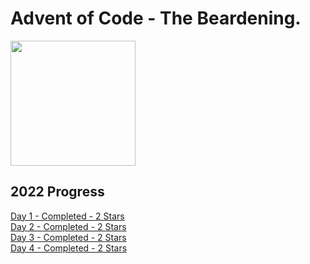 # Advent of Code - The Beardening.
<img src=https://cdn.thenewstack.io/media/2021/12/521cd034-advent-of-code-2021-1024x576.jpg height=200></img>

## 2022 Progress
[Day 1 - Completed - 2 Stars](https://github.com/BeardyMike/Advent-of-Code/blob/main/2022/Day%201) <br>
[Day 2 - Completed - 2 Stars](https://github.com/BeardyMike/Advent-of-Code/tree/main/2022/Day%202) <br>
[Day 3 - Completed - 2 Stars](https://github.com/BeardyMike/Advent-of-Code/tree/main/2022/Day%203) <br>
[Day 4 - Completed - 2 Stars](https://github.com/BeardyMike/Advent-of-Code/tree/main/2022/Day%204) <br>
